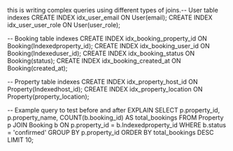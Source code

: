 this is writing complex queries using different types of joins.-- User table indexes
CREATE INDEX idx_user_email ON User(email);
CREATE INDEX idx_user_user_role ON User(user_role);

-- Booking table indexes
CREATE INDEX idx_booking_property_id ON Booking(Indexedproperty_id);
CREATE INDEX idx_booking_user_id ON Booking(Indexeduser_id);
CREATE INDEX idx_booking_status ON Booking(status);
CREATE INDEX idx_booking_created_at ON Booking(created_at);

-- Property table indexes
CREATE INDEX idx_property_host_id ON Property(Indexedhost_id);
CREATE INDEX idx_property_location ON Property(property_location);

-- Example query to test before and after
EXPLAIN
SELECT 
    p.property_id,
    p.property_name,
    COUNT(b.booking_id) AS total_bookings
FROM 
    Property p
JOIN 
    Booking b ON p.property_id = b.Indexedproperty_id
WHERE 
    b.status = 'confirmed'
GROUP BY 
    p.property_id
ORDER BY 
    total_bookings DESC
LIMIT 10;
